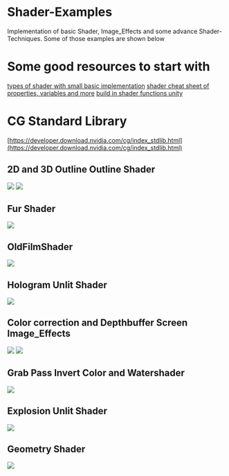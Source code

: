 # Shader-Examples
Implementation of basic Shader, Image_Effects and some advance Shader-Techniques. Some of those examples are shown below
# Some good resources to start with
[types of shader with small basic implementation](https://gist.github.com/enesser/5d5c3ec75989eeb60a61ac9a439ad4f0)
[shader cheat sheet of properties, variables and more](https://gist.github.com/Split82/d1651403ffb05e912d9c3786f11d6a44)
[build in shader functions unity](https://docs.unity3d.com/2019.3/Documentation/Manual/SL-BuiltinFunctions.html)
# CG Standard Library
[https://developer.download.nvidia.com/cg/index_stdlib.html](https://developer.download.nvidia.com/cg/index_stdlib.html)
## 2D and 3D Outline Outline Shader
![](https://github.com/IMGSaibh/Shader-Examples/blob/master/gif/Outline_Shader_2D.JPG) ![](https://github.com/IMGSaibh/Shader-Examples/blob/master/gif/Outline_Shader_3D.JPG)
## Fur Shader
![](https://github.com/IMGSaibh/Shader-Examples/blob/master/gif/Fur.JPG)
## OldFilmShader
![](https://github.com/IMGSaibh/Shader-Examples/blob/master/gif/oldFilmShader.gif)
## Hologram Unlit Shader
![](https://github.com/IMGSaibh/Shader-Examples/blob/master/gif/Hologram.gif)
## Color correction and Depthbuffer Screen Image_Effects
![](https://github.com/IMGSaibh/Shader-Examples/blob/master/gif/basicColorcorrection.gif) ![](https://github.com/IMGSaibh/Shader-Examples/blob/master/gif/Depthbuffer.JPG)
## Grab Pass Invert Color and Watershader
![](https://github.com/IMGSaibh/Shader-Examples/blob/master/gif/grabPass_Water_Shader.gif)
## Explosion Unlit Shader
![](https://github.com/IMGSaibh/Shader-Examples/blob/master/gif/explosion.gif)
## Geometry Shader
![](https://github.com/IMGSaibh/Shader-Examples/blob/master/gif/Geometry_Shader.gif)
